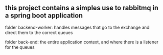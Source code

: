 ## this project contains a simples use to rabbitmq in a spring boot application 

folder backend-worker: handles messages that go to the exchange and direct them to the correct queues

folder back-end: the entire application context, and where there is a listener for the queues
